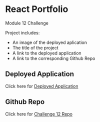 # React Portfolio

Module 12 Challenge

Project includes:

- An image of the deployed aplication
- The title of the project
- A link to the deployed application
- A link to the corresponding Github Repo


## Deployed Application

Click here for [Deployed Application](https://lobungen.github.io/Challenge12/)


## Github Repo

Click here for [Challenge 12 Repo](https://https://github.com/lobungen/Challenge12) 
